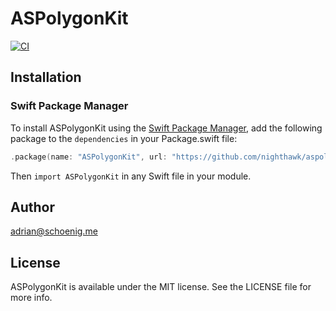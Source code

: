 # ASPolygonKit

[![CI](https://github.com/nighthawk/ASPolygonKit/actions/workflows/swift.yml/badge.svg)](https://github.com/nighthawk/ASPolygonKit/actions/workflows/swift.yml)

## Installation

### Swift Package Manager

To install ASPolygonKit using the [Swift Package Manager](https://swift.org/package-manager/), add the following package to the `dependencies` in your Package.swift file:

```swift
.package(name: "ASPolygonKit", url: "https://github.com/nighthawk/aspolygonkit.git", from: "0.3.0"),
```

Then `import ASPolygonKit` in any Swift file in your module.

## Author

adrian@schoenig.me

## License

ASPolygonKit is available under the MIT license. See the LICENSE file for more info.
